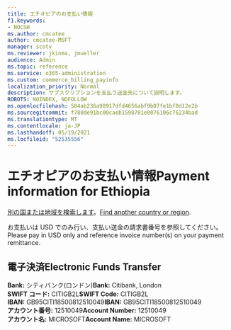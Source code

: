 ```yaml
---
title: エチオピアのお支払い情報
f1.keywords:
- NOCSH
ms.author: cmcatee
author: cmcatee-MSFT
manager: scotv
ms.reviewer: jkinma, jmueller
audience: Admin
ms.topic: reference
ms.service: o365-administration
ms.custom: commerce_billing_payinfo
localization_priority: Normal
description: サブスクリプションを支払う送金先について説明します。
ROBOTS: NOINDEX, NOFOLLOW
ms.openlocfilehash: 584ab236a98917dfd4656abf9b07fe1bf0d12e2b
ms.sourcegitcommit: f780de91bc00caeb1598781e0076106c76234bad
ms.translationtype: MT
ms.contentlocale: ja-JP
ms.lasthandoff: 05/19/2021
ms.locfileid: "52535556"
---
```

# <a name="payment-information-for-ethiopia"></a><span data-ttu-id="5a5aa-103">エチオピアのお支払い情報</span><span class="sxs-lookup"><span data-stu-id="5a5aa-103">Payment information for Ethiopia</span></span>

<span data-ttu-id="5a5aa-104">[別の国または地域を検索します](../billing-and-payments/pay-for-your-subscription.md)。</span><span class="sxs-lookup"><span data-stu-id="5a5aa-104">[Find another country or region](../billing-and-payments/pay-for-your-subscription.md).</span></span>

<span data-ttu-id="5a5aa-105">お支払いは USD でのみ行い、支払い送金の請求書番号を参照してください。</span><span class="sxs-lookup"><span data-stu-id="5a5aa-105">Please pay in USD only and reference invoice number(s) on your payment remittance.</span></span>

## <a name="electronic-funds-transfer"></a><span data-ttu-id="5a5aa-106">電子決済</span><span class="sxs-lookup"><span data-stu-id="5a5aa-106">Electronic Funds Transfer</span></span>

<span data-ttu-id="5a5aa-107">**Bank:** シティバンク(ロンドン)</span><span class="sxs-lookup"><span data-stu-id="5a5aa-107">**Bank:** Citibank, London</span></span>  
<span data-ttu-id="5a5aa-108">**SWIFT コード:** CITIGB2L</span><span class="sxs-lookup"><span data-stu-id="5a5aa-108">**SWIFT Code:** CITIGB2L</span></span>  
<span data-ttu-id="5a5aa-109">**IBAN:** GB95CITI18500812510049</span><span class="sxs-lookup"><span data-stu-id="5a5aa-109">**IBAN:** GB95CITI18500812510049</span></span>  
<span data-ttu-id="5a5aa-110">**アカウント番号:** 12510049</span><span class="sxs-lookup"><span data-stu-id="5a5aa-110">**Account Number:** 12510049</span></span>  
<span data-ttu-id="5a5aa-111">**アカウント名:** MICROSOFT</span><span class="sxs-lookup"><span data-stu-id="5a5aa-111">**Account Name:** MICROSOFT</span></span>
